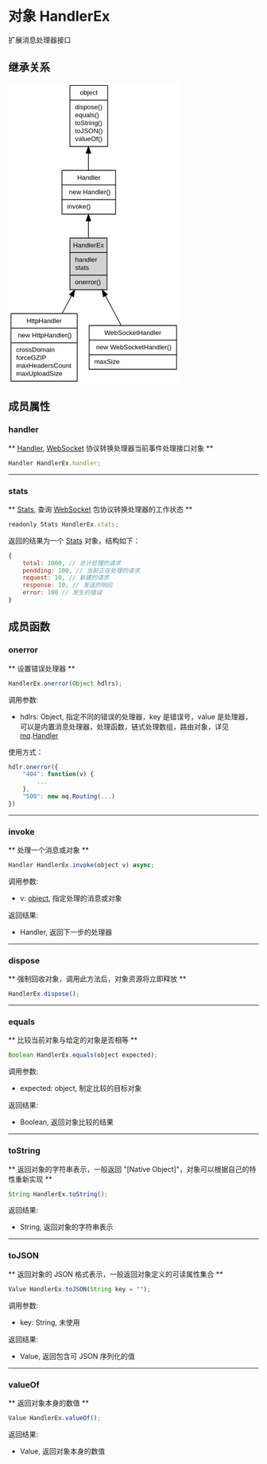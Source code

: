 # 对象 HandlerEx
扩展消息处理器接口

## 继承关系
<div class="inherits"><svg width="258pt" height="454pt" viewBox="0.00 0.00 258.00 454.00" xmlns="http://www.w3.org/2000/svg" xmlns:xlink="http://www.w3.org/1999/xlink">
<g id="graph0" class="graph" transform="scale(1 1) rotate(0) translate(4 450)">
<title>%0</title>
<polygon fill="#ffffff" stroke="transparent" points="-4,4 -4,-450 254,-450 254,4 -4,4"/>
<!-- object -->
<g id="node1" class="node">
<title>object</title>
<g id="a_node1"><a xlink:href="object.md" xlink:title="object">
<polygon fill="#ffffff" stroke="transparent" points="88.5,-354 88.5,-446 145.5,-446 145.5,-354 88.5,-354"/>
<polygon fill="none" stroke="#000000" points="89,-424 89,-446 146,-446 146,-424 89,-424"/>
<text text-anchor="start" x="104.1625" y="-432" font-family="Helvetica,sans-Serif" font-size="10.00" fill="#000000">object</text>
<polygon fill="none" stroke="#000000" points="89,-354 89,-424 146,-424 146,-354 89,-354"/>
<text text-anchor="start" x="94" y="-410" font-family="Helvetica,sans-Serif" font-size="10.00" fill="#000000"> dispose()</text>
<text text-anchor="start" x="94" y="-398" font-family="Helvetica,sans-Serif" font-size="10.00" fill="#000000"> equals()</text>
<text text-anchor="start" x="94" y="-386" font-family="Helvetica,sans-Serif" font-size="10.00" fill="#000000"> toString()</text>
<text text-anchor="start" x="94" y="-374" font-family="Helvetica,sans-Serif" font-size="10.00" fill="#000000"> toJSON()</text>
<text text-anchor="start" x="94" y="-362" font-family="Helvetica,sans-Serif" font-size="10.00" fill="#000000"> valueOf()</text>
</a>
</g>
</g>
<!-- Handler -->
<g id="node2" class="node">
<title>Handler</title>
<g id="a_node2"><a xlink:href="Handler.md" xlink:title="Handler">
<polygon fill="#ffffff" stroke="transparent" points="76.5,-252 76.5,-318 157.5,-318 157.5,-252 76.5,-252"/>
<polygon fill="none" stroke="#000000" points="77,-296 77,-318 158,-318 158,-296 77,-296"/>
<text text-anchor="start" x="99.9985" y="-304" font-family="Helvetica,sans-Serif" font-size="10.00" fill="#000000">Handler</text>
<polygon fill="none" stroke="#000000" points="77,-274 77,-296 158,-296 158,-274 77,-274"/>
<text text-anchor="start" x="82" y="-282" font-family="Helvetica,sans-Serif" font-size="10.00" fill="#000000">  new Handler()</text>
<polygon fill="none" stroke="#000000" points="77,-252 77,-274 158,-274 158,-252 77,-252"/>
<text text-anchor="start" x="82" y="-260" font-family="Helvetica,sans-Serif" font-size="10.00" fill="#000000"> invoke()</text>
</a>
</g>
</g>
<!-- object&#45;&gt;Handler -->
<g id="edge1" class="edge">
<title>object-&gt;Handler</title>
<path fill="none" stroke="#000000" d="M117,-343.6502C117,-334.8735 117,-326.0612 117,-318.0314"/>
<polygon fill="#000000" stroke="#000000" points="113.5001,-343.8877 117,-353.8877 120.5001,-343.8878 113.5001,-343.8877"/>
</g>
<!-- HandlerEx -->
<g id="node3" class="node">
<title>HandlerEx</title>
<g id="a_node3"><a xlink:title="HandlerEx">
<polygon fill="#d3d3d3" stroke="transparent" points="89,-138 89,-216 145,-216 145,-138 89,-138"/>
<polygon fill="none" stroke="#000000" points="89,-194 89,-216 145,-216 145,-194 89,-194"/>
<text text-anchor="start" x="93.664" y="-202" font-family="Helvetica,sans-Serif" font-size="10.00" fill="#000000">HandlerEx</text>
<polygon fill="none" stroke="#000000" points="89,-160 89,-194 145,-194 145,-160 89,-160"/>
<text text-anchor="start" x="94" y="-180" font-family="Helvetica,sans-Serif" font-size="10.00" fill="#000000"> handler</text>
<text text-anchor="start" x="94" y="-168" font-family="Helvetica,sans-Serif" font-size="10.00" fill="#000000"> stats</text>
<polygon fill="none" stroke="#000000" points="89,-138 89,-160 145,-160 145,-138 89,-138"/>
<text text-anchor="start" x="94" y="-146" font-family="Helvetica,sans-Serif" font-size="10.00" fill="#000000"> onerror()</text>
</a>
</g>
</g>
<!-- Handler&#45;&gt;HandlerEx -->
<g id="edge2" class="edge">
<title>Handler-&gt;HandlerEx</title>
<path fill="none" stroke="#000000" d="M117,-241.6358C117,-233.1768 117,-224.3553 117,-216.0465"/>
<polygon fill="#000000" stroke="#000000" points="113.5001,-241.7152 117,-251.7152 120.5001,-241.7152 113.5001,-241.7152"/>
</g>
<!-- HttpHandler -->
<g id="node4" class="node">
<title>HttpHandler</title>
<g id="a_node4"><a xlink:href="HttpHandler.md" xlink:title="HttpHandler">
<polygon fill="#ffffff" stroke="transparent" points="0,0 0,-102 100,-102 100,0 0,0"/>
<polygon fill="none" stroke="#000000" points="0,-80 0,-102 100,-102 100,-80 0,-80"/>
<text text-anchor="start" x="23.3305" y="-88" font-family="Helvetica,sans-Serif" font-size="10.00" fill="#000000">HttpHandler</text>
<polygon fill="none" stroke="#000000" points="0,-58 0,-80 100,-80 100,-58 0,-58"/>
<text text-anchor="start" x="5" y="-66" font-family="Helvetica,sans-Serif" font-size="10.00" fill="#000000">  new HttpHandler()</text>
<polygon fill="none" stroke="#000000" points="0,0 0,-58 100,-58 100,0 0,0"/>
<text text-anchor="start" x="5" y="-44" font-family="Helvetica,sans-Serif" font-size="10.00" fill="#000000"> crossDomain</text>
<text text-anchor="start" x="5" y="-32" font-family="Helvetica,sans-Serif" font-size="10.00" fill="#000000"> forceGZIP</text>
<text text-anchor="start" x="5" y="-20" font-family="Helvetica,sans-Serif" font-size="10.00" fill="#000000"> maxHeadersCount</text>
<text text-anchor="start" x="5" y="-8" font-family="Helvetica,sans-Serif" font-size="10.00" fill="#000000"> maxUploadSize</text>
</a>
</g>
</g>
<!-- HandlerEx&#45;&gt;HttpHandler -->
<g id="edge3" class="edge">
<title>HandlerEx-&gt;HttpHandler</title>
<path fill="none" stroke="#000000" d="M91.4228,-128.8997C86.779,-120.1665 81.9197,-111.0281 77.2303,-102.2093"/>
<polygon fill="#000000" stroke="#000000" points="88.3828,-130.6374 96.168,-137.8235 94.5633,-127.3509 88.3828,-130.6374"/>
</g>
<!-- WebSocketHandler -->
<g id="node5" class="node">
<title>WebSocketHandler</title>
<g id="a_node5"><a xlink:href="WebSocketHandler.md" xlink:title="WebSocketHandler">
<polygon fill="#ffffff" stroke="transparent" points="118,-18 118,-84 250,-84 250,-18 118,-18"/>
<polygon fill="none" stroke="#000000" points="118,-62 118,-84 250,-84 250,-62 118,-62"/>
<text text-anchor="start" x="140.937" y="-70" font-family="Helvetica,sans-Serif" font-size="10.00" fill="#000000">WebSocketHandler</text>
<polygon fill="none" stroke="#000000" points="118,-40 118,-62 250,-62 250,-40 118,-40"/>
<text text-anchor="start" x="123" y="-48" font-family="Helvetica,sans-Serif" font-size="10.00" fill="#000000">  new WebSocketHandler()</text>
<polygon fill="none" stroke="#000000" points="118,-18 118,-40 250,-40 250,-18 118,-18"/>
<text text-anchor="start" x="123" y="-26" font-family="Helvetica,sans-Serif" font-size="10.00" fill="#000000"> maxSize</text>
</a>
</g>
</g>
<!-- HandlerEx&#45;&gt;WebSocketHandler -->
<g id="edge4" class="edge">
<title>HandlerEx-&gt;WebSocketHandler</title>
<path fill="none" stroke="#000000" d="M142.6599,-128.744C150.5694,-113.8694 159.0967,-97.833 166.3404,-84.2106"/>
<polygon fill="#000000" stroke="#000000" points="139.4367,-127.3509 137.832,-137.8235 145.6172,-130.6374 139.4367,-127.3509"/>
</g>
</g>
</svg></div>

## 成员属性
        
### handler
** [Handler](Handler.md), [WebSocket](WebSocket.md) 协议转换处理器当前事件处理接口对象 **

```JavaScript
Handler HandlerEx.handler;
```

--------------------------
### stats
** [Stats](Stats.md), 查询 [WebSocket](WebSocket.md) 包协议转换处理器的工作状态 **

```JavaScript
readonly Stats HandlerEx.stats;
```

返回的结果为一个 [Stats](Stats.md) 对象，结构如下：

```JavaScript
{
    total: 1000, // 总计处理的请求
    pendding: 100, // 当前正在处理的请求
    request: 10, // 新建的请求
    response: 10, // 发送的响应
    error: 100 // 发生的错误
}
```

## 成员函数
        
### onerror
** 设置错误处理器 **

```JavaScript
HandlerEx.onerror(Object hdlrs);
```

调用参数:
* hdlrs: Object, 指定不同的错误的处理器，key 是错误号，value 是处理器，可以是内置消息处理器，处理函数，链式处理数组，路由对象，详见 [mq](../../module/ifs/mq.md).[Handler](Handler.md)

使用方式：

```JavaScript
hdlr.onerror({
    "404": function(v) {
        ...
    },
    "500": new mq.Routing(...)
})
```

--------------------------
### invoke
** 处理一个消息或对象 **

```JavaScript
Handler HandlerEx.invoke(object v) async;
```

调用参数:
* v: [object](object.md), 指定处理的消息或对象

返回结果:
* Handler, 返回下一步的处理器

--------------------------
### dispose
** 强制回收对象，调用此方法后，对象资源将立即释放 **

```JavaScript
HandlerEx.dispose();
```

--------------------------
### equals
** 比较当前对象与给定的对象是否相等 **

```JavaScript
Boolean HandlerEx.equals(object expected);
```

调用参数:
* expected: object, 制定比较的目标对象

返回结果:
* Boolean, 返回对象比较的结果

--------------------------
### toString
** 返回对象的字符串表示，一般返回 "[Native Object]"，对象可以根据自己的特性重新实现 **

```JavaScript
String HandlerEx.toString();
```

返回结果:
* String, 返回对象的字符串表示

--------------------------
### toJSON
** 返回对象的 JSON 格式表示，一般返回对象定义的可读属性集合 **

```JavaScript
Value HandlerEx.toJSON(String key = "");
```

调用参数:
* key: String, 未使用

返回结果:
* Value, 返回包含可 JSON 序列化的值

--------------------------
### valueOf
** 返回对象本身的数值 **

```JavaScript
Value HandlerEx.valueOf();
```

返回结果:
* Value, 返回对象本身的数值

